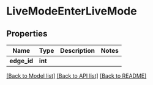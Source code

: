 # LiveModeEnterLiveMode

## Properties
Name | Type | Description | Notes
------------ | ------------- | ------------- | -------------
**edge_id** | **int** |  | 

[[Back to Model list]](../README.md#documentation-for-models) [[Back to API list]](../README.md#documentation-for-api-endpoints) [[Back to README]](../README.md)


